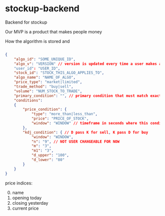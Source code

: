 stockup-backend
===============

Backend for stockup

Our MVP is a product that makes people money

How the algorithm is stored and

```json

{
	"algo_id": "SOME_UNIQUE_ID",
	"algo_v": "VERSION" // version is updated every time a user makes a change
	"user_id": "USER_ID",
	"stock_id": "STOCK_THIS_ALGO_APPLIES_TO",
	"algo_name": "NAME_OF_ALGO",
	"price_type": "market|limited",
	"trade_method": "buy|sell",
	"volume": "NUM_STOCK_TO_TRADE",
	"primary_condition": "", // primary condition that must match exactly, the other conditions can match in a timeframe
	"conditions":
	{
		"price_condition": {
			"type": "more_than|less_than",
			"price": "PRICE_OF_STOCK",
			"window": "WINDOW" // timeframe in seconds where this condition must match that of the primary condition, 0 indicates time of trade
		},
		"kdj_condition": { // D pass K for sell, K pass D for buy
			"window": "WINDOW",
			"n": "9", // NOT USER CHANGEABLE FOR NOW
			"m": "3",
			"m1": "3",
			"d_upper": "100",
			"d_lower": "80"
		}
	}
}

```

price indices:

0. name
1. opening today
2. closing yesterday
3. current price